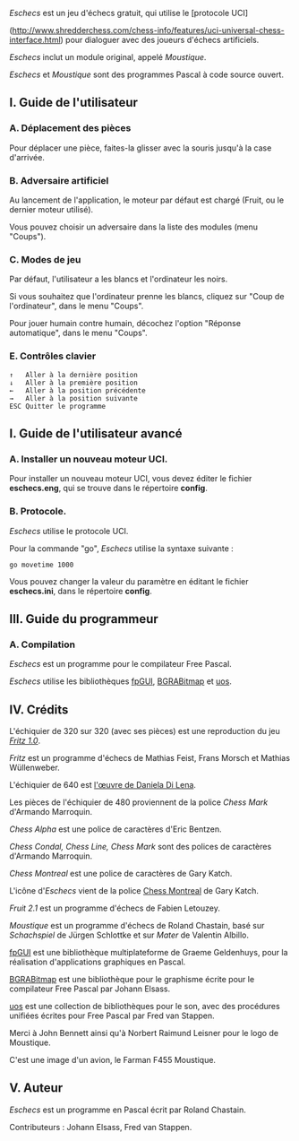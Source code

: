 
*Eschecs* est un jeu d'échecs gratuit, qui utilise le [protocole UCI]

(http://www.shredderchess.com/chess-info/features/uci-universal-chess-interface.html) pour dialoguer avec des joueurs d'échecs artificiels.

*Eschecs* inclut un module original, appelé *Moustique*.

*Eschecs* et *Moustique* sont des programmes Pascal à code source ouvert.

## I. Guide de l'utilisateur

### A. Déplacement des pièces

Pour déplacer une pièce, faites-la glisser avec la souris jusqu'à la case d'arrivée.

### B. Adversaire artificiel

Au lancement de l'application, le moteur par défaut est chargé (Fruit, ou le dernier moteur utilisé).

Vous pouvez choisir un adversaire dans la liste des modules (menu "Coups").

### C. Modes de jeu

Par défaut, l'utilisateur a les blancs et l'ordinateur les noirs. 

Si vous souhaitez que l'ordinateur prenne les blancs, cliquez sur "Coup de l'ordinateur", dans le menu "Coups".

Pour jouer humain contre humain, décochez l'option "Réponse automatique", dans le menu "Coups".

### E. Contrôles clavier

    ↑   Aller à la dernière position
    ↓   Aller à la première position
    ←   Aller à la position précédente
    →   Aller à la position suivante
    ESC Quitter le programme

## I. Guide de l'utilisateur avancé

### A. Installer un nouveau moteur UCI.

Pour installer un nouveau moteur UCI, vous devez éditer le fichier **eschecs.eng**, qui se trouve dans le répertoire **config**.

### B. Protocole.

*Eschecs* utilise le protocole UCI.

Pour la commande "go", *Eschecs* utilise la syntaxe suivante :

    go movetime 1000

Vous pouvez changer la valeur du paramètre en éditant le fichier **eschecs.ini**, dans le répertoire **config**.

## III. Guide du programmeur

### A. Compilation

*Eschecs* est un programme pour le compilateur Free Pascal.

*Eschecs* utilise les bibliothèques [fpGUI][1], [BGRABitmap][2] et [uos][3].

## IV. Crédits

L'échiquier de 320 sur 320 (avec ses pièces) est une reproduction du jeu *[Fritz 1.0]*.

*Fritz* est un programme d'échecs de Mathias Feist, Frans Morsch et Mathias Wüllenweber.

L'échiquier de 640 est [l'œuvre de Daniela Di Lena](https://dilena.de/chess-artwork-pieces-and-board-art-assets).


Les pièces de l'échiquier de 480 proviennent de la police *Chess Mark* d'Armando Marroquin.

*Chess Alpha* est une police de caractères d'Eric Bentzen. 

*Chess Condal, Chess Line, Chess Mark* sont des polices de caractères d'Armando Marroquin. 

*Chess Montreal* est une police de caractères de Gary Katch. 

L'icône d'*Eschecs* vient de la police [Chess Montreal](http://alcor.concordia.ca/~gpkatch/montreal_font.html) de Gary Katch.

*Fruit 2.1* est un programme d'échecs de Fabien Letouzey.

*Moustique* est un programme d'échecs de Roland Chastain, basé sur *Schachspiel* de Jürgen Schlottke et sur *Mater* de Valentin Albillo.

[fpGUI](https://github.com/graemeg/fpGUI) est une bibliothèque multiplateforme de Graeme Geldenhuys, pour la réalisation d'applications graphiques en Pascal.

[BGRABitmap](https://github.com/bgrabitmap/bgrabitmap) est une bibliothèque pour le graphisme écrite pour le compilateur Free Pascal par Johann Elsass.

[uos](https://github.com/fredvs/uos) est une collection de bibliothèques pour le son, avec des procédures unifiées écrites pour Free Pascal par Fred van Stappen.

Merci à John Bennett ainsi qu'à Norbert Raimund Leisner pour le logo de Moustique. 

C'est une image d'un avion, le Farman F455 Moustique.

## V. Auteur

*Eschecs* est un programme en Pascal écrit par Roland Chastain.

Contributeurs : Johann Elsass, Fred van Stappen.

[1]: https://github.com/graemeg/fpGUI 
[2]: https://github.com/bgrabitmap/bgrabitmap
[3]: https://github.com/fredvs/uos
[Fritz 1.0]: http://www.top-5000.nl/cp.htm
